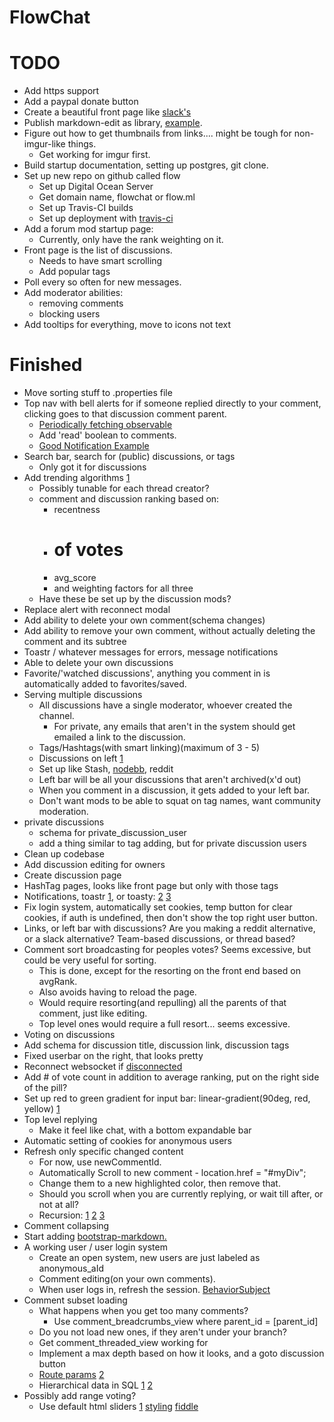 # FlowChat

# TODO
- Add https support
- Add a paypal donate button
- Create a beautiful front page like [slack's](https://slack.com/is)
- Publish markdown-edit as library, [example](http://blog.angular-university.io/how-to-create-an-angular-2-library-and-how-to-consume-it-jspm-vs-webpack/).
- Figure out how to get thumbnails from links.... might be tough for non-imgur-like things. 
  - Get working for imgur first. 
- Build startup documentation, setting up postgres, git clone. 
- Set up new repo on github called flow
  - Set up Digital Ocean Server
  - Get domain name, flowchat or flow.ml
  - Set up Travis-CI builds
  - Set up deployment with [travis-ci](https://neemzy.org/articles/deploy-to-your-own-server-through-ssh-with-travis-ci)
- Add a forum mod startup page:
  - Currently, only have the rank weighting on it.
- Front page is the list of discussions.
  - Needs to have smart scrolling
  - Add popular tags
- Poll every so often for new messages.
- Add moderator abilities: 
  - removing comments
  - blocking users
- Add tooltips for everything, move to icons not text

# Finished
- Move sorting stuff to .properties file
- Top nav with bell alerts for if someone replied directly to your comment, clicking goes to that discussion comment parent. 
  - [Periodically fetching observable](http://www.codegur.online/36086596/periodically-updating-observable-value-in-angular2)
  - Add 'read' boolean to comments. 
  - [Good Notification Example](http://infinite-woodland-5276.herokuapp.com/index.html)
- Search bar, search for (public) discussions, or tags
  - Only got it for discussions
- Add trending algorithms [1](http://sorentwo.com/2013/12/30/let-postgres-do-the-work.html)
  - Possibly tunable for each thread creator?
  - comment and discussion ranking based on: 
    - recentness
    - # of votes
    - avg_score 
    - and weighting factors for all three
  - Have these be set up by the discussion mods?
- Replace alert with reconnect modal
- Add ability to delete your own comment(schema changes)
- Add ability to remove your own comment, without actually deleting the comment and its subtree
- Toastr / whatever messages for errors, message notifications
- Able to delete your own discussions
- Favorite/'watched discussions', anything you comment in is automatically added to favorites/saved.
- Serving multiple discussions
  - All discussions have a single moderator, whoever created the channel.
    - For private, any emails that aren't in the system should get emailed a link to the discussion.
  - Tags/Hashtags(with smart linking)(maximum of 3 - 5)
  - Discussions on left [1](http://v4-alpha.getbootstrap.com/examples/dashboard/)
  - Set up like Stash, [nodebb](https://github.com/NodeBB/NodeBB), reddit
  - Left bar will be all your discussions that aren't archived(x'd out)
  - When you comment in a discussion, it gets added to your left bar.
  - Don't want mods to be able to squat on tag names, want community moderation.
- private discussions
  - schema for private_discussion_user
  - add a thing similar to tag adding, but for private discussion users
- Clean up codebase
- Add discussion editing for owners
- Create discussion page
- HashTag pages, looks like front page but only with those tags
- Notifications, toastr [1](https://github.com/PointInside/ng2-toastr), or toasty: [2](http://akserg.github.io/ng2-webpack-demo/) [3](https://github.com/Stabzs/Angular2-Toaster)
- Fix login system, automatically set cookies, temp button for clear cookies, if auth is undefined, then don't show the top right user button.
- Links, or left bar with discussions? Are you making a reddit alternative, or a slack alternative? Team-based discussions, or thread based?
- Comment sort broadcasting for peoples votes? Seems excessive, but could be very useful for sorting. 
  - This is done, except for the resorting on the front end based on avgRank. 
  - Also avoids having to reload the page.
  - Would require resorting(and repulling) all the parents of that comment, just like editing.
  - Top level ones would require a full resort... seems excessive.
- Voting on discussions
- Add schema for discussion title, discussion link, discussion tags
- Fixed userbar on the right, that looks pretty
- Reconnect websocket if [disconnected](http://stackoverflow.com/questions/3479734/javascript-jquery-test-if-window-has-focus)
- Add # of vote count in addition to average ranking, put on the right side of the pill?
- Set up red to green gradient for input bar: linear-gradient(90deg, red, yellow) [1](https://css-tricks.com/styling-cross-browser-compatible-range-inputs-css/)
- Top level replying
	- Make it feel like chat, with a bottom expandable bar
- Automatic setting of cookies for anonymous users
- Refresh only specific changed content
  - For now, use newCommentId.
  - Automatically Scroll to new comment - location.href = "#myDiv";
  - Change them to a new highlighted color, then remove that.
  - Should you scroll when you are currently replying, or wait till after, or not at all?
  - Recursion: [1](http://stackoverflow.com/a/2549333/1655478) [2](http://stackoverflow.com/questions/16228467/how-do-i-break-out-of-loops-in-recursive-functions) [3](http://stackoverflow.com/questions/34522306/angular-2-focus-on-newly-added-input-element)
- Comment collapsing
- Start adding [bootstrap-markdown.](http://www.codingdrama.com/bootstrap-markdown/)
- A working user / user login system
  - Create an open system, new users are just labeled as anonymous_aId
  - Comment editing(on your own comments).
  - When user logs in, refresh the session. [BehaviorSubject](http://stackoverflow.com/questions/34376854/delegation-eventemitter-or-observable-in-angular2/35568924#35568924)
- Comment subset loading
  - What happens when you get too many comments?
    - Use comment_breadcrumbs_view where parent_id = [parent_id]
  - Do you not load new ones, if they aren't under your branch?
  - Get comment_threaded_view working for 
  - Implement a max depth based on how it looks, and a goto discussion button
  - [Route params](http://plnkr.co/edit/IcnEzZ0WtiaY5Bpqrq2Y?p=preview) [2](https://github.com/angular/angular/issues/6204)
  - Hierarchical data in SQL [1](http://stackoverflow.com/questions/8252323/mysql-closure-table-hierarchical-database-how-to-pull-information-out-in-the-c) [2](http://stackoverflow.com/questions/192220/what-is-the-most-efficient-elegant-way-to-parse-a-flat-table-into-a-tree/)
- Possibly add range voting?
	- Use default html sliders [1](http://stackoverflow.com/questions/15935837/how-to-display-a-range-input-slider-vertically) [styling](http://danielstern.ca/range.css/#/) [fiddle](http://jsfiddle.net/Mmgxg/)